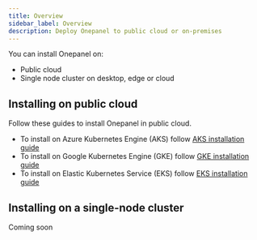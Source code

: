 ```yaml
---
title: Overview
sidebar_label: Overview
description: Deploy Onepanel to public cloud or on-premises
---
```


You can install Onepanel on:

- Public cloud
- Single node cluster on desktop, edge or cloud

## Installing on public cloud

Follow these guides to install Onepanel in public cloud.

- To install on Azure Kubernetes Engine (AKS) follow [AKS installation guide](/docs/deployment/public/aks)
- To install on Google Kubernetes Engine (GKE) follow [GKE installation guide](/docs/deployment/public/gke)
- To install on Elastic Kubernetes Service (EKS) follow [EKS installation guide](/docs/deployment/public/eks)

## Installing on a single-node cluster

Coming soon

